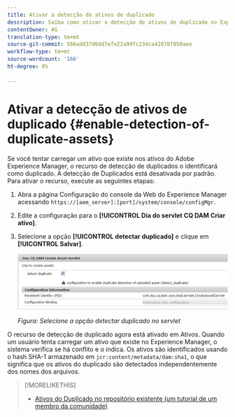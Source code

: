 ```yaml
---
title: Ativar a detecção de ativos de duplicado
description: Saiba como ativar a detecção de ativos de duplicado no Experience Manager.
contentOwner: AG
translation-type: tm+mt
source-git-commit: 566add37d6dd7efe22a99fc234ca42878f050aee
workflow-type: tm+mt
source-wordcount: '166'
ht-degree: 0%

---
```



# Ativar a detecção de ativos de duplicado {#enable-detection-of-duplicate-assets}

Se você tentar carregar um ativo que existe nos ativos do Adobe Experience Manager, o recurso de detecção de duplicados o identificará como duplicado. A detecção de Duplicados está desativada por padrão. Para ativar o recurso, execute as seguintes etapas:

1. Abra a página Configuração do console da Web do Experience Manager acessando `https://[aem_server]:[port]/system/console/configMgr`.
1. Edite a configuração para o **[!UICONTROL Dia do servlet CQ DAM Criar ativo]**.
1. Selecione a opção **[!UICONTROL detectar duplicado]** e clique em **[!UICONTROL Salvar]**.

   ![Selecione a opção detectar duplicado no servlet](assets/chlimage_1-377.png)

   *Figura: Selecione a opção detectar duplicado no servlet*

O recurso de detecção de duplicado agora está ativado em Ativos. Quando um usuário tenta carregar um ativo que existe no Experience Manager, o sistema verifica se há conflito e o indica. Os ativos são identificados usando o hash SHA-1 armazenado em `jcr:content/metadata/dam:sha1`, o que significa que os ativos do duplicado são detectados independentemente dos nomes dos arquivos.

>[!MORELIKETHIS]
>
>* [Ativos do Duplicado no repositório existente (um tutorial de um membro da comunidade)](https://experience-aem.blogspot.com/2019/06/aem-65-find-duplicate-assets-binaries-in-existing-repository.html)

